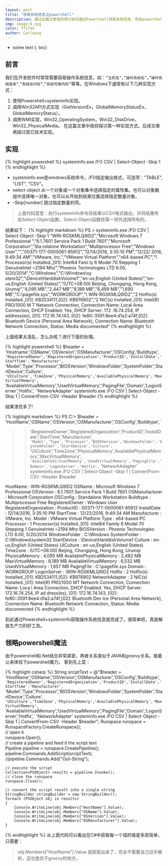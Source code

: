 ```yaml
---
layout: post
title: "获取系统信息之powershell"
description: 通过这篇文章我将探讨如何通过Powershell获取系统信息，体会powershell的魔法魅力。 
img: image-9.jpg
color: ff1744
author: Carlwang
---
```


* some text
{: toc}

## 前言
我们在开发软件时常常需要获取操作系统信息，如：``”主机名“``，``”操作系统名“``，``”操作系统版本“``,``“系统总内存”``,``“系统可用内存”``等等。在Windows下通常有以下几种实现方式：
1. 使用Powershell+systeminfo实现。
2. 调用Win32API方式实现（GetVersionEx，GlobalMemoryStatusEx，GlobalMemoryStatus）。
3. 调用WMI实现，Win32_OperatingSystem，Win32_DiskDrive，Win32_PhysicalMedia。
在这篇文章中我将探讨第一种实现方式。后续文章再探讨其它技术实现。

## 实现
{% highlight powershell %}
systeminfo.exe /FO CSV |
  Select-Object -Skip 1
{% endhighlight %}
- systeminfo.exe是windows系统命令，/FO指定输出格式，可选项："TABLE", "LIST", "CSV"。
- select-object 从一个对象或一个对象集中选择指定的属性集。也可以对象数组中选择唯一对象，也可以从开始到结束位置选择指定数量对象。
- -Skip[number] 跳过指定数量的项。



> 上面代码意思：执行systeminfo命令将结果以CSV格式输出，并将结果传给Select-Object函数，Select-Object函数除第一项外选择所有的。

结果如下：
{% highlight markdown %}
PS > systeminfo.exe /FO CSV | Select-Object -Skip 1
"WIN-RGSKMLQ9ID2","Microsoft Windows 7 Professional ","6.1.7601 Service Pack 1 Build 7601","Microsoft Corporation","Sta
ndalone Workstation","Multiprocessor Free","Windows User","","00371-177-0000061-85912","12/14/2016, 3:35:10 PM","12/22/
2016, 9:49:34 AM","VMware, Inc.","VMware Virtual Platform","x64-based PC","1 Processor(s) Installed.,[01]: Intel64 Fami
ly 6 Model 70 Stepping 1 GenuineIntel ~2194 Mhz","Phoenix Technologies LTD 6.00, 5/20/2014","C:\Windows","C:\Windows\sy
stem32","\Device\HarddiskVolume1","en-us;English (United States)","en-us;English (United States)","(UTC+08:00) Beijing,
 Chongqing, Hong Kong, Urumqi","4,095 MB","2,447 MB","8,189 MB","6,499 MB","1,690 MB","C:\pagefile.sys","WORKGROUP","\\
WIN-RGSKMLQ9ID2","2 Hotfix(s) Installed.,[01]: KB2534111,[02]: KB976902","2 NIC(s) Installed.,[01]: Intel(R) PRO/1000 M
T Network Connection,      Connection Name: Local Area Connection,      DHCP Enabled:    Yes,      DHCP Server:     172
.16.74.254,      IP address(es),      [01]: 172.16.74.143,      [02]: fe80::3591:8ee4:d1a2:a74f,[02]: Bluetooth Device
(Personal Area Network),      Connection Name: Bluetooth Network Connection,      Status:          Media disconnected"
{% endhighlight %}

上面结果太凌乱，怎么办呢？进行下面的处理。

{% highlight powershell %}
$header = 'Hostname','OSName','OSVersion','OSManufacturer','OSConfig','Buildtype',`
'RegisteredOwner','RegisteredOrganization','ProductID','InstallDate','StartTime','Manufacturer',`
'Model','Type','Processor','BIOSVersion','WindowsFolder','SystemFolder','StartDevice','Culture',`
'UICulture','TimeZone','PhysicalMemory','AvailablePhysicalMemory','MaxVirtualMemory',`
'AvailableVirtualMemory','UsedVirtualMemory','PagingFile','Domain','LogonServer','Hotfix',`
'NetworkAdapter'
systeminfo.exe /FO CSV |
  Select-Object -Skip 1 |
  ConvertFrom-CSV -Header $header
{% endhighlight %}

结果漂亮多了!

{% highlight markdown %}
PS C:\> $header = 'HostName','OSName','OSVersion','OSManufacturer','OSConfig','Buildtype',`
>> 'RegisteredOwner','RegisteredOrganization','ProductID','InstallDate','StartTime','Manufacturer',`
>> 'Model','Type','Processor','BIOSVersion','WindowsFolder','SystemFolder','StartDevice','Culture',`
>> 'UICulture','TimeZone','PhysicalMemory','AvailablePhysicalMemory','MaxVirtualMemory',`
>> 'AvailableVirtualMemory','UsedVirtualMemory','PagingFile','Domain','LogonServer','Hotfix',`
>> 'NetworkAdapter'
>> systeminfo.exe /FO CSV |
>>   Select-Object -Skip 1 |
>>   ConvertFrom-CSV -Header $header
>>


HostName                : WIN-RGSKMLQ9ID2
OSName                  : Microsoft Windows 7 Professional
OSVersion               : 6.1.7601 Service Pack 1 Build 7601
OSManufacturer          : Microsoft Corporation
OSConfig                : Standalone Workstation
Buildtype               : Multiprocessor Free
RegisteredOwner         : Windows User
RegisteredOrganization  :
ProductID               : 00371-177-0000061-85912
InstallDate             : 12/14/2016, 3:35:10 PM
StartTime               : 12/22/2016, 9:49:34 AM
Manufacturer            : VMware, Inc.
Model                   : VMware Virtual Platform
Type                    : x64-based PC
Processor               : 1 Processor(s) Installed.,[01]: Intel64 Family 6 Model 70 Stepping 1 GenuineIntel ~2194 Mhz
BIOSVersion             : Phoenix Technologies LTD 6.00, 5/20/2014
WindowsFolder           : C:\Windows
SystemFolder            : C:\Windows\system32
StartDevice             : \Device\HarddiskVolume1
Culture                 : en-us;English (United States)
UICulture               : en-us;English (United States)
TimeZone                : (UTC+08:00) Beijing, Chongqing, Hong Kong, Urumqi
PhysicalMemory          : 4,095 MB
AvailablePhysicalMemory : 2,482 MB
MaxVirtualMemory        : 8,189 MB
AvailableVirtualMemory  : 6,532 MB
UsedVirtualMemory       : 1,657 MB
PagingFile              : C:\pagefile.sys
Domain                  : WORKGROUP
LogonServer             : \\WIN-RGSKMLQ9ID2
Hotfix                  : 2 Hotfix(s) Installed.,[01]: KB2534111,[02]: KB976902
NetworkAdapter          : 2 NIC(s) Installed.,[01]: Intel(R) PRO/1000 MT Network Connection,      Connection Name: Loca
                          l Area Connection,      DHCP Enabled:    Yes,      DHCP Server:     172.16.74.254,      IP ad
                          dress(es),      [01]: 172.16.74.143,      [02]: fe80::3591:8ee4:d1a2:a74f,[02]: Bluetooth Dev
                          ice (Personal Area Network),      Connection Name: Bluetooth Network Connection,      Status:
                                    Media disconnected
{% endhighlight %}

到此通过Powershell+systeminfo获取操作系统信息就完成了。很简单吧，真是解放生产力的好工具。

## 领略powershell魔法
由于powershell和.Net结合非常紧密，两者关系类似于JAVA和groovy关系。接着让来体验下powershell魔力。
客到先上菜：

{% highlight csharp %}
	String srciptText = @"$header = 'HostName','OSName','OSVersion','OSManufacturer','OSConfig','Buildtype',`
	'RegisteredOwner','RegisteredOrganization','ProductID','InstallDate','StartTime','Manufacturer',`
	'Model','Type','Processor','BIOSVersion','WindowsFolder','SystemFolder','StartDevice','Culture',`
	'UICulture','TimeZone','PhysicalMemory','AvailablePhysicalMemory','MaxVirtualMemory',`
	'AvailableVirtualMemory','UsedVirtualMemory','PagingFile','Domain','LogonServer','Hotfix',`
	'NetworkAdapter'
	systeminfo.exe /FO CSV |
	  Select-Object -Skip 1 |
	  ConvertFrom-CSV -Header $header";
    Runspace runspace = RunspaceFactory.CreateRunspace();  
    // open it  
    runspace.Open();  
    // create a pipeline and feed it the script text  
    Pipeline pipeline = runspace.CreatePipeline();
    pipeline.Commands.AddScript(srciptText);  
    //pipeline.Commands.Add("Out-String");  

    // execute the script  
    Collection<PSObject> results = pipeline.Invoke();  
    // close the runspace  
    runspace.Close();  

    // convert the script result into a single string  
    StringBuilder stringBuilder = new StringBuilder();  
    foreach (PSObject obj in results)
    {
        Console.WriteLine(obj.Members["HostName"].Value);
        Console.WriteLine(obj.Members["OSName"].Value);
        Console.WriteLine(obj.Members["OSVersion"].Value);
        Console.WriteLine(obj.Members["OSManufacturer"].Value);
    }
{% endhighlight %}
从上面代码可以看出在C#中获取每一个域的值是多麽简单，只需要：
> obj.Members["HostName"].Value
就获取出来了，完全不需要自己动手解析。这也是优于groovy的地方。